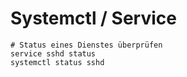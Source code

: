 # Systemctl / Service 

```
# Status eines Dienstes überprüfen 
service sshd status 
systemctl status sshd 




```
